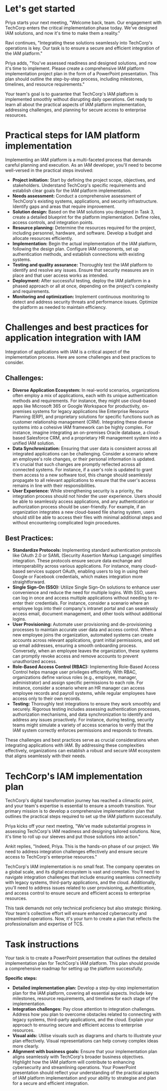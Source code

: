 # Let's get started
Priya starts your next meeting, "Welcome back, team. Our engagement with TechCorp enters the critical implementation phase today. We've designed IAM solutions, and now it's time to make them a reality."

Ravi continues, "Integrating these solutions seamlessly into TechCorp's operations is key. Our task is to ensure a secure and efficient integration of the IAM platform."

Priya adds, "You've assessed readiness and designed solutions, and now it's time to implement. Please create a comprehensive IAM platform implementation project plan in the form of a PowerPoint presentation. This plan should outline the step-by-step process, including milestones, timelines, and resource requirements."

Your team's goal is to guarantee that TechCorp's IAM platform is implemented smoothly without disrupting daily operations. Get ready to learn all about the practical aspects of IAM platform implementation, addressing challenges, and planning for secure access to enterprise resources.

# Practical steps for IAM platform implementation
Implementing an IAM platform is a multi-faceted process that demands careful planning and execution. As an IAM developer, you'll need to become well-versed in the practical steps involved:

- **Project initiation:** Start by defining the project scope, objectives, and stakeholders. Understand TechCorp's specific requirements and establish clear goals for the IAM platform implementation.
- **Needs assessment:** Conduct a comprehensive assessment of TechCorp's existing systems, applications, and security infrastructure. Identify gaps and areas that require improvement.
- **Solution design:** Based on the IAM solutions you designed in Task 3, create a detailed blueprint for the platform implementation. Define roles, access controls, and integration points.
- **Resource planning:** Determine the resources required for the project, including personnel, hardware, and software. Develop a budget and allocate resources efficiently.
- **Implementation:** Begin the actual implementation of the IAM platform, following the design plan. Configure IAM components, set up authentication methods, and establish connections with existing systems.
- **Testing and quality assurance:** Thoroughly test the IAM platform to identify and resolve any issues. Ensure that security measures are in place and that user access works as intended.
- **Deployment:** After successful testing, deploy the IAM platform in a phased approach or all at once, depending on the project's complexity and requirements.
- **Monitoring and optimization:** Implement continuous monitoring to detect and address security threats and performance issues. Optimize the platform as needed to maintain efficiency.

# Challenges and best practices for application integration with IAM
Integration of applications with IAM is a critical aspect of the implementation process. Here are some challenges and best practices to consider.

## **Challenges:**

- **Diverse Application Ecosystem:** In real-world scenarios, organizations often employ a mix of applications, each with its unique authentication methods and requirements. For instance, they might use cloud-based apps like Microsoft 365 or Google Workspace for productivity, on-premises systems for legacy applications like Enterprise Resource Planning (ERP), and proprietary solutions for specific functions such as customer relationship management (CRM). Integrating these diverse systems into a cohesive IAM framework can be highly complex. For instance, imagine integrating an on-premises Oracle database, a cloud-based Salesforce CRM, and a proprietary HR management system into a unified IAM solution.
- **Data Synchronization:** Ensuring that user data is consistent across all integrated applications can be challenging. Consider a scenario where an employee's role changes, or their personal information is updated. It's crucial that such changes are promptly reflected across all connected systems. For instance, if a user's role is updated to grant them access to a new software tool, this change should seamlessly propagate to all relevant applications to ensure that the user's access remains in line with their responsibilities.
- **User Experience:** While strengthening security is a priority, the integration process should not hinder the user experience. Users should be able to seamlessly access applications, and any authentication or authorization process should be user-friendly. For example, if an organization integrates a new cloud-based file sharing system, users should still be able to access their files with minimal additional steps and without encountering complicated login procedures.

## **Best Practices:**

- **Standardize Protocols:** Implementing standard authentication protocols like OAuth 2.0 or SAML (Security Assertion Markup Language) simplifies integration. These protocols ensure secure data exchange and interoperability across various applications. For instance, many cloud-based services support OAuth, enabling users to log in using their Google or Facebook credentials, which makes integration more straightforward.
- **Single Sign-On (SSO):** Utilize Single Sign-On solutions to enhance user convenience and reduce the need for multiple logins. With SSO, users can log in once and access multiple applications without needing to re-enter their credentials. For instance, consider a scenario where an employee logs into their company's intranet portal and can seamlessly access email, document management, and other tools without additional logins.
- **User Provisioning:** Automate user provisioning and de-provisioning processes to maintain accurate user data and access control. When a new employee joins the organization, automated systems can create accounts across relevant applications, grant initial permissions, and set up email addresses, ensuring a smooth onboarding process. Conversely, when an employee leaves the organization, these systems can promptly revoke access and remove accounts to prevent unauthorized access.
- **Role-Based Access Control (RBAC):** Implementing Role-Based Access Control helps manage user privileges efficiently. With RBAC, organizations define various roles (e.g., employee, manager, administrator) and assign specific permissions to each role. For instance, consider a scenario where an HR manager can access employee records and payroll systems, while regular employees have access only to their own records.
- **Testing:** Thoroughly test integrations to ensure they work smoothly and securely. Rigorous testing includes assessing authentication processes, authorization mechanisms, and data synchronization to identify and address any issues proactively. For instance, during testing, security teams might simulate a variety of access scenarios to verify that the IAM system correctly enforces permissions and responds to threats.

These challenges and best practices serve as crucial considerations when integrating applications with IAM. By addressing these complexities effectively, organizations can establish a robust and secure IAM ecosystem that aligns seamlessly with their needs.

# TechCorp's IAM implementation plan
TechCorp's digital transformation journey has reached a climactic point, and your team's expertise is essential to ensure a smooth transition. Your primary mission is to develop a comprehensive implementation plan that outlines the practical steps required to set up the IAM platform successfully.

Priya kicks off your next meeting, "We've made substantial progress in assessing TechCorp's IAM readiness and designing tailored solutions. Now, it's time to roll up our sleeves and put those solutions into action."

Ankit replies, "Indeed, Priya. This is the hands-on phase of our project. We need to address integration challenges effectively and ensure secure access to TechCorp's enterprise resources."

TechCorp's IAM implementation is no small feat. The company operates on a global scale, and its digital ecosystem is vast and complex. You'll need to navigate integration challenges that include ensuring seamless connectivity with legacy systems, third-party applications, and the cloud. Additionally, you'll need to address issues related to user provisioning, authentication, and access control to ensure secure and efficient access to enterprise resources.

This task demands not only technical proficiency but also strategic thinking. Your team's collective effort will ensure enhanced cybersecurity and streamlined operations. Now, it's your turn to create a plan that reflects the professionalism and expertise of TCS.

# Task instructions
Your task is to create a PowerPoint presentation that outlines the detailed implementation plan for TechCorp's IAM platform. This plan should provide a comprehensive roadmap for setting up the platform successfully.

**Specific steps:**

- **Detailed implementation plan:** Develop a step-by-step implementation plan for the IAM platform, covering all essential aspects. Include key milestones, resource requirements, and timelines for each stage of the implementation.
- **Integration challenges:** Pay close attention to integration challenges. Address how you plan to overcome obstacles related to connecting with legacy systems, third-party applications, and the cloud. Explain your approach to ensuring secure and efficient access to enterprise resources.
- **Visual aids:** Utilise visuals such as diagrams and charts to illustrate your plan effectively. Visual representations can help convey complex ideas more clearly.
- **Alignment with business goals:** Ensure that your implementation plan aligns seamlessly with TechCorp's broader business objectives. Highlight how the IAM platform will contribute to enhancing cybersecurity and streamlining operations.
Your PowerPoint presentation should reflect your understanding of the practical aspects of IAM platform implementation and your ability to strategise and plan for a secure and efficient integration.

